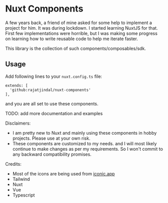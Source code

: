 # Nuxt Components

A few years back, a friend of mine asked for some help to implement a project for him. It was during lockdown. I started learning NuxtJS for that. First few implementations were horrible, but I was making some progress on learning how to write reusable code to help me iterate faster.

This library is the collection of such components/composables/sdk.

## Usage

Add following lines to your `nuxt.config.ts` file:

```
extends: [
  'github:rajatjindal/nuxt-components'
],
```

and you are all set to use these components.

TODO: add more documentation and examples

Disclaimers:

- I am pretty new to Nuxt and mainly using these components in hobby projects. Please use at your own risk.
- These components are customized to my needs. and I will most likely continue to make changes as per my requirements. So I won't commit to any backward compatibility promises.

Credits:

- Most of the icons are being used from [iconic.app](https://iconic.app)
- Tailwind
- Nuxt
- Vue
- Typescript
